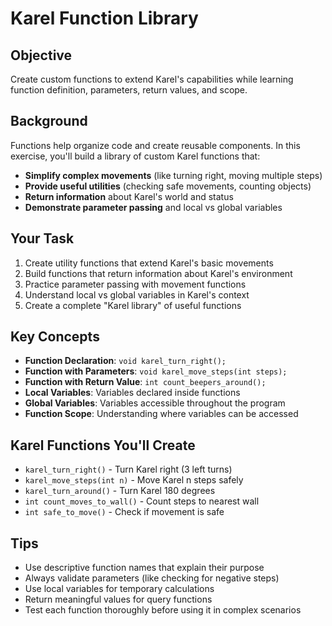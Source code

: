 # Karel Function Library

## Objective
Create custom functions to extend Karel's capabilities while learning function definition, parameters, return values, and scope.

## Background
Functions help organize code and create reusable components. In this exercise, you'll build a library of custom Karel functions that:
- **Simplify complex movements** (like turning right, moving multiple steps)
- **Provide useful utilities** (checking safe movements, counting objects)
- **Return information** about Karel's world and status
- **Demonstrate parameter passing** and local vs global variables

## Your Task
1. Create utility functions that extend Karel's basic movements
2. Build functions that return information about Karel's environment
3. Practice parameter passing with movement functions
4. Understand local vs global variables in Karel's context
5. Create a complete "Karel library" of useful functions

## Key Concepts
- **Function Declaration**: `void karel_turn_right();`
- **Function with Parameters**: `void karel_move_steps(int steps);`
- **Function with Return Value**: `int count_beepers_around();`
- **Local Variables**: Variables declared inside functions
- **Global Variables**: Variables accessible throughout the program
- **Function Scope**: Understanding where variables can be accessed

## Karel Functions You'll Create
- `karel_turn_right()` - Turn Karel right (3 left turns)
- `karel_move_steps(int n)` - Move Karel n steps safely
- `karel_turn_around()` - Turn Karel 180 degrees
- `int count_moves_to_wall()` - Count steps to nearest wall
- `int safe_to_move()` - Check if movement is safe

## Tips
- Use descriptive function names that explain their purpose
- Always validate parameters (like checking for negative steps)
- Use local variables for temporary calculations
- Return meaningful values for query functions
- Test each function thoroughly before using it in complex scenarios
